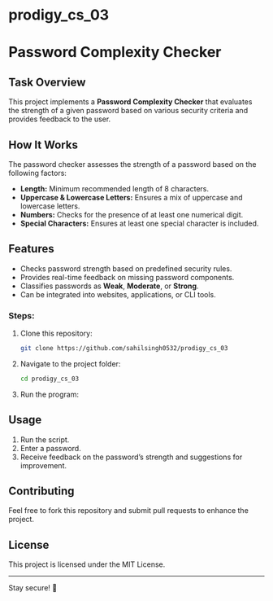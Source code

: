 ﻿# prodigy_cs_03
# Password Complexity Checker

## Task Overview
This project implements a **Password Complexity Checker** that evaluates the strength of a given password based on various security criteria and provides feedback to the user.

## How It Works
The password checker assesses the strength of a password based on the following factors:
- **Length:** Minimum recommended length of 8 characters.
- **Uppercase & Lowercase Letters:** Ensures a mix of uppercase and lowercase letters.
- **Numbers:** Checks for the presence of at least one numerical digit.
- **Special Characters:** Ensures at least one special character is included.

## Features
- Checks password strength based on predefined security rules.
- Provides real-time feedback on missing password components.
- Classifies passwords as **Weak**, **Moderate**, or **Strong**.
- Can be integrated into websites, applications, or CLI tools.



### Steps:
1. Clone this repository:
   ```bash
   git clone https://github.com/sahilsingh0532/prodigy_cs_03
   ```
2. Navigate to the project folder:
   ```bash
   cd prodigy_cs_03
   ```
3. Run the program:
   
   
  

## Usage
1. Run the script.
2. Enter a password.
3. Receive feedback on the password’s strength and suggestions for improvement.


## Contributing
Feel free to fork this repository and submit pull requests to enhance the project.

## License
This project is licensed under the MIT License.

---

Stay secure! 🔐

